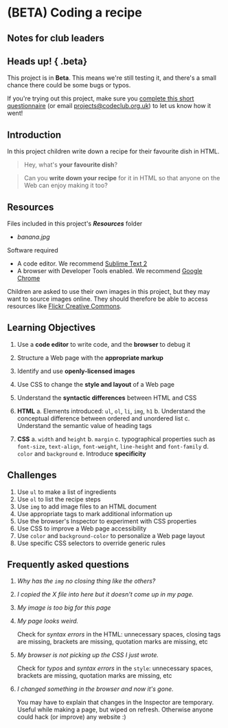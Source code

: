 # (BETA) Coding a recipe

## Notes for club leaders


## Heads up! { .beta}

This project is in **Beta**. This means we're still testing it, and there's a small chance there could be some bugs or typos. 

If you're trying out this project, make sure you [complete this short questionnaire](https://docs.google.com/forms/d/1eMCfpYe3v7eYu5M8rSqLKlmq7cczLCLHx66csgyUyVU/viewform) (or email projects@codeclub.org.uk) to let us know how it went! 


## Introduction

In this project children write down a recipe for their favourite dish in HTML. 

> Hey, what's **your favourite dish**? 

> Can you **write down your recipe** for it in HTML so that anyone on the Web can enjoy making it too?


<!--### Skills needed

* Basic **HTML**
	* tags (opening, closing and nesting) -->

## Resources

Files included in this project's ***Resources*** folder

* *banana.jpg*

Software required

* A code editor. We recommend [Sublime Text 2](http://www.sublimetext.com/2)
* A browser with Developer Tools enabled. We recommend [Google Chrome](http://www.google.co.uk/intl/en_uk/chrome/browser/index.html#eula)

Children are asked to use their own images in this project, but they may want to source images online. They should therefore be able to access resources like [Flickr Creative Commons](https://www.flickr.com/creativecommons/).


## Learning Objectives

1. Use a **code editor** to write code, and the **browser** to debug it
2. Structure a Web page with the **appropriate markup**
3. Identify and use **openly-licensed images**
4. Use CSS to change the **style and layout** of a Web page
5. Understand the **syntactic differences** between HTML and CSS
6. **HTML**
	a. Elements introduced: `ul`, `ol`, `li`, `img`, `h1` 
	b. Understand the conceptual difference between ordered and unordered list
	c. Understand the semantic value of heading tags
		
7. **CSS**
	a. `width` and `height` 
	b. `margin`
	c. typographical properties such as `font-size`, `text-align`, `font-weight`, `line-height`  and `font-family` 
	d. `color` and `background`
	e. Introduce **specificity** 	
	

## Challenges

1. Use `ul` to make a list of ingredients
2. Use `ol` to list the recipe steps
3. Use `img` to add image files to an HTML document
4. Use appropriate tags to mark additional information up
5. Use the browser's Inspector to experiment with CSS properties 
6. Use CSS to improve a Web page accessibility
7. Use `color` and `background-color` to personalize a Web page layout
8. Use specific CSS selectors to override generic rules


## Frequently asked questions

1. *Why has the `img` no closing thing like the others?* 
2. *I copied the X file into here but it doesn't come up in my page.*
3. *My image is too big for this page*
4. *My page looks weird.* 
	
	Check for *syntax errors* in the HTML: unnecessary spaces, closing tags are missing, brackets are missing, quotation marks are missing, etc
5. *My browser is not picking up the CSS I just wrote.*

	Check for *typos* and *syntax errors* in the `style`: unnecessary spaces, brackets are missing, quotation marks are missing, etc 
6. *I changed something in the browser and now it's gone.*

	You may have to explain that changes in the Inspector are temporary. Useful while making a page, but wiped on refresh. Otherwise anyone could hack (or improve) any website :)

